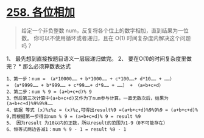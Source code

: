 # [258. 各位相加](https://leetcode-cn.com/problems/add-digits/comments/)

> 给定一个非负整数 num，反复将各个位上的数字相加，直到结果为一位数。
你可以不使用循环或者递归，且在 O(1) 时间复杂度内解决这个问题吗？

1、 最先想到直接按题目语义一层层递归做完。
2、 要在O(1)的时间复杂度里做完？
    * 那么必须算数表达式  
    
    1、第一步：num = （a*10000…… + b*1000…… + c*100……+ d*10…… + ……）
    = （a*9999…… + b*999…… + c*99……+ d*9…… + ……） + （a+b+c+d）
    2、第二步：num % 9 = (a+b+c+d)% 9
    3、然后第三次计算中(a+b+c+d)又作为了num参与计算。一直无数次后，结果为(a+b+c+d)%9%9%9……
    4、依据 等式 (x)%z%z = (x)%z,可得出result%9 =(a+b+c+d)%9%9%9 = (a+b+c+d)% 9,而根据第一步得出num % 9 = (a+b+c+d)% 9 = result %9
    5、 因为result 为10以内的正数，所以result的范围为1-9（0不可能存在）
    6、恒等式两边各减1：num % 9 - 1 = result %9 - 1


